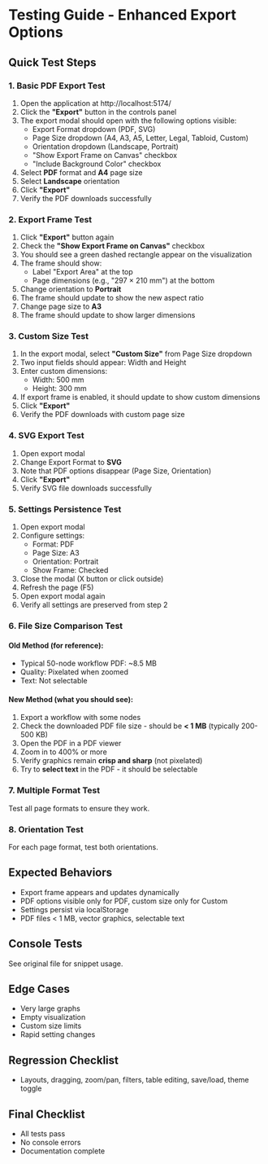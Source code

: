 # Testing Guide - Enhanced Export Options

## Quick Test Steps

### 1. Basic PDF Export Test
1. Open the application at http://localhost:5174/
2. Click the **"Export"** button in the controls panel
3. The export modal should open with the following options visible:
   - Export Format dropdown (PDF, SVG)
   - Page Size dropdown (A4, A3, A5, Letter, Legal, Tabloid, Custom)
   - Orientation dropdown (Landscape, Portrait)
   - "Show Export Frame on Canvas" checkbox
   - "Include Background Color" checkbox
4. Select **PDF** format and **A4** page size
5. Select **Landscape** orientation
6. Click **"Export"**
7. Verify the PDF downloads successfully

### 2. Export Frame Test
1. Click **"Export"** button again
2. Check the **"Show Export Frame on Canvas"** checkbox
3. You should see a green dashed rectangle appear on the visualization
4. The frame should show:
   - Label "Export Area" at the top
   - Page dimensions (e.g., "297 × 210 mm") at the bottom
5. Change orientation to **Portrait**
6. The frame should update to show the new aspect ratio
7. Change page size to **A3**
8. The frame should update to show larger dimensions

### 3. Custom Size Test
1. In the export modal, select **"Custom Size"** from Page Size dropdown
2. Two input fields should appear: Width and Height
3. Enter custom dimensions:
   - Width: 500 mm
   - Height: 300 mm
4. If export frame is enabled, it should update to show custom dimensions
5. Click **"Export"**
6. Verify the PDF downloads with custom page size

### 4. SVG Export Test
1. Open export modal
2. Change Export Format to **SVG**
3. Note that PDF options disappear (Page Size, Orientation)
4. Click **"Export"**
5. Verify SVG file downloads successfully

### 5. Settings Persistence Test
1. Open export modal
2. Configure settings:
   - Format: PDF
   - Page Size: A3
   - Orientation: Portrait
   - Show Frame: Checked
3. Close the modal (X button or click outside)
4. Refresh the page (F5)
5. Open export modal again
6. Verify all settings are preserved from step 2

### 6. File Size Comparison Test

#### Old Method (for reference):
- Typical 50-node workflow PDF: ~8.5 MB
- Quality: Pixelated when zoomed
- Text: Not selectable

#### New Method (what you should see):
1. Export a workflow with some nodes
2. Check the downloaded PDF file size - should be **< 1 MB** (typically 200-500 KB)
3. Open the PDF in a PDF viewer
4. Zoom in to 400% or more
5. Verify graphics remain **crisp and sharp** (not pixelated)
6. Try to **select text** in the PDF - it should be selectable

### 7. Multiple Format Test
Test all page formats to ensure they work.

### 8. Orientation Test
For each page format, test both orientations.

## Expected Behaviors

- Export frame appears and updates dynamically
- PDF options visible only for PDF, custom size only for Custom
- Settings persist via localStorage
- PDF files < 1 MB, vector graphics, selectable text

## Console Tests

See original file for snippet usage.

## Edge Cases

- Very large graphs
- Empty visualization
- Custom size limits
- Rapid setting changes

## Regression Checklist

- Layouts, dragging, zoom/pan, filters, table editing, save/load, theme toggle

## Final Checklist

- All tests pass
- No console errors
- Documentation complete
